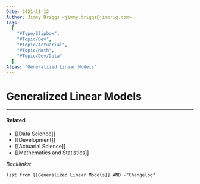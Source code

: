 ```yaml
---
Date: 2021-11-12
Author: Jimmy Briggs <jimmy.briggs@jimbrig.com>
Tags:
  [
    "#Type/Slipbox",
    "#Topic/Dev",
    "#Topic/Actuarial",
    "#Topic/Math",
    "#Topic/Dev/Data"
  ]
Alias: "Generalized Linear Models"
---
```


# Generalized Linear Models

***

#### Related

- [[Data Science]]
- [[Development]]
- [[Actuarial Science]]
- [[Mathematics and Statistics]]

*Backlinks:*

```dataview
list from [[Generalized Linear Models]] AND -"Changelog"
```